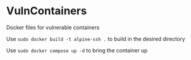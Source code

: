 # VulnContainers
Docker files for vulnerable containers

Use `sudo docker build -t alpine-ssh .` to build in the desired directory

Use `sudo docker compose up -d` to bring the container up
